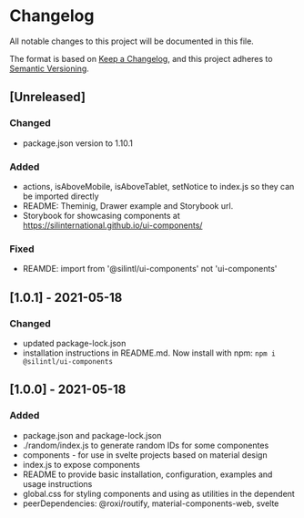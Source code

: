 # Changelog
All notable changes to this project will be documented in this file.

The format is based on [Keep a Changelog](https://keepachangelog.com/en/1.0.0/),
and this project adheres to [Semantic Versioning](https://semver.org/spec/v2.0.0.html).

## [Unreleased]
### Changed
- package.json version to 1.10.1 

### Added
- actions, isAboveMobile, isAboveTablet, setNotice to index.js so they can be imported directly
- README: Theminig, Drawer example and Storybook url.
- Storybook for showcasing components at https://silinternational.github.io/ui-components/

### Fixed
- REAMDE: import from '@silintl/ui-components' not 'ui-components'

## [1.0.1] - 2021-05-18
### Changed
- updated package-lock.json
- installation instructions in README.md. Now install with npm: `npm i @silintl/ui-components`

## [1.0.0] - 2021-05-18
### Added
- package.json and package-lock.json
- ./random/index.js to generate random IDs for some componentes
- components - for use in svelte projects based on material design
- index.js to expose components
- README to provide basic installation, configuration, examples and usage instructions
- global.css for styling components and using as utilities in the dependent
- peerDependencies: @roxi/routify, material-components-web, svelte